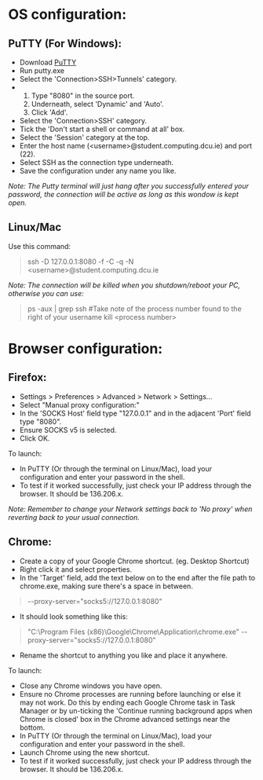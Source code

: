 # OS configuration:

## PuTTY (For Windows):
*  Download [PuTTY](http://www.chiark.greenend.org.uk/~sgtatham/putty/download.html)
*  Run putty.exe
* Select the 'Connection>SSH>Tunnels' category.
* 
   1. Type "8080" in the source port.
   2. Underneath, select 'Dynamic' and 'Auto'.
   3. Click 'Add'.
* Select the 'Connection>SSH' category.
* Tick the 'Don't start a shell or command at all' box.
* Select the 'Session' category at the top.
* Enter the host name (\<username\>@student.computing.dcu.ie) and port (22).
* Select SSH as the connection type underneath.
* Save the configuration under any name you like.

*Note: The Putty terminal will just hang after you successfully entered your password, the connection will be active as long as this wondow is kept open.*


## Linux/Mac
Use this command:
> ssh -D 127.0.0.1:8080 -f -C -q -N \<username\>@student.computing.dcu.ie

*Note: The connection will be killed when you shutdown/reboot your PC, otherwise you can use:*
> ps -aux | grep ssh
> \#Take note of the process number found to the right of your username
> kill \<process number\>

# Browser configuration:

## Firefox:
* Settings > Preferences > Advanced > Network > Settings...
* Select "Manual proxy configuration:"
* In the 'SOCKS Host' field type "127.0.0.1" and in the adjacent 'Port' field type "8080".
* Ensure SOCKS v5 is selected.
* Click OK.

To launch:
* In PuTTY (Or through the terminal on Linux/Mac), load your configuration and enter your password in the shell.
* To test if it worked successfully, just check your IP address through the browser. It should be 136.206.x.

*Note: Remember to change your Network settings back to 'No proxy' when reverting back to your usual connection.*

## Chrome:
* Create a copy of your Google Chrome shortcut. (eg. Desktop Shortcut)
* Right click it and select properties.
* In the 'Target' field, add the text below on to the end after the file path to chrome.exe, making sure there's a space in between.

> --proxy-server="socks5://127.0.0.1:8080"

* It should look something like this:

> "C:\Program Files (x86)\Google\Chrome\Application\chrome.exe" --proxy-server="socks5://127.0.0.1:8080"

* Rename the shortcut to anything you like and place it anywhere.

To launch:
* Close any Chrome windows you have open.
* Ensure no Chrome processes are running before launching or else it may not work. Do this by ending each Google Chrome task in Task Manager or by un-ticking the 'Continue running background apps when Chrome is closed' box in the Chrome advanced settings near the bottom.
* In PuTTY (Or through the terminal on Linux/Mac), load your configuration and enter your password in the shell.
* Launch Chrome using the new shortcut.
* To test if it worked successfully, just check your IP address through the browser. It should be 136.206.x.

